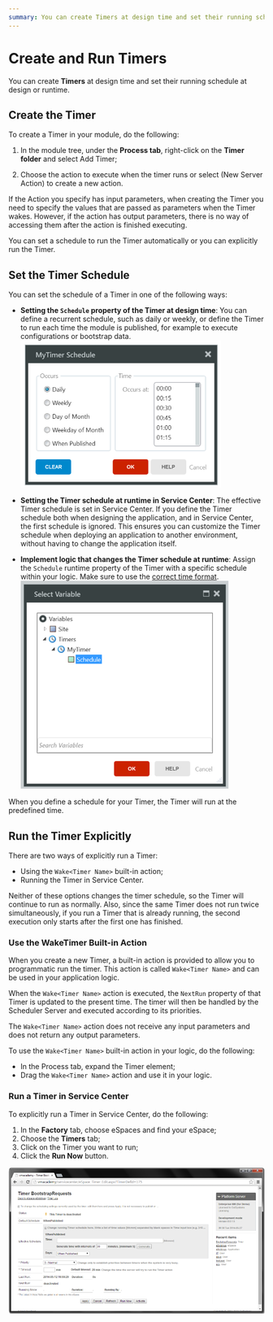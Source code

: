```yaml
---
summary: You can create Timers at design time and set their running schedule at design or runtime.
---
```


# Create and Run Timers

You can create **Timers** at design time and set their running schedule at design or runtime.

## Create the Timer
To create a Timer in your module, do the following:

1. In the module tree, under the **Process tab**, right-click on the **Timer folder** and select Add Timer;

1. Choose the action to execute when the timer runs or select (New Server Action) to create a new action.

If the Action you specify has input parameters, when creating the Timer you need to specify the values that are passed as parameters when the Timer wakes. However, if the action has output parameters, there is no way of accessing them after the action is finished executing.

You can set a schedule to run the Timer automatically or you can explicitly run the Timer. 

## Set the Timer Schedule
You can set the schedule of a Timer in one of the following ways:

* **Setting the `Schedule` property of the Timer at design time**: You can define a recurrent schedule, such as daily or weekly, or define the Timer to run each time the module is published, for example to execute configurations or bootstrap data.  
  ![](images/timer-create-run-1.png)

* **Setting the Timer schedule at runtime in Service Center**: The effective Timer schedule is set in Service Center. If you define the Timer schedule both when designing the application, and in Service Center, the first schedule is ignored. This ensures you can customize the Timer schedule when deploying an application to another environment, without having to change the application itself.

* **Implement logic that changes the Timer schedule at runtime**: Assign the `Schedule` runtime property of the Timer with a specific schedule within your logic. Make sure to use the [correct time format](../../ref/lang/auto/Class.Timer.final.md#runtime-properties).   
  ![](images/timer-create-run-2.png)

When you define a schedule for your Timer, the Timer will run at the predefined time.

## Run the Timer Explicitly
There are two ways of explicitly run a Timer:

* Using the `Wake<Timer Name>` built-in action;
* Running the Timer in Service Center.

Neither of these options changes the timer schedule, so the Timer will continue to run as normally. Also, since the same Timer does not run twice simultaneously, if you run a Timer that is already running, the second execution only starts after the first one has finished.

### Use the WakeTimer Built-in Action
When you create a new Timer, a built-in action is provided to allow you to programmatic run the timer. This action is called `Wake<Timer Name>` and can be used in your application logic.

When the `Wake<Timer Name>` action is executed, the `NextRun` property of that Timer is updated to the present time. The timer will then be handled by the Scheduler Server and executed according to its priorities.

The `Wake<Timer Name>` action does not receive any input parameters and does not return any output parameters.

To use the `Wake<Timer Name>` built-in action in your logic, do the following:

* In the Process tab, expand the Timer element;
* Drag the `Wake<Timer Name>` action and use it in your logic.

### Run a Timer in Service Center
To explicitly run a Timer in Service Center, do the following:

1. In the **Factory** tab, choose eSpaces and find your eSpace;
1. Choose the **Timers** tab;
1. Click on the Timer you want to run;
1. Click the **Run Now** button.

![](images/timer-create-run-3.png)